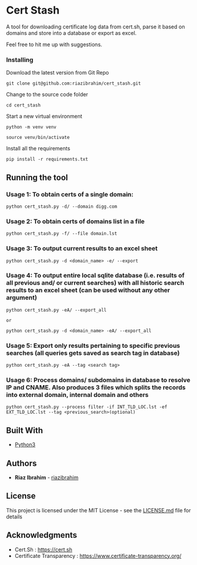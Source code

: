 # Cert Stash

A tool for downloading certificate log data from cert.sh, parse it based on domains and store into a database or export as excel.

Feel free to hit me up with suggestions.

### Installing


Download the latest version from Git Repo

```
git clone git@github.com:riazibrahim/cert_stash.git

```

Change to the source code folder

```
cd cert_stash

```
Start a new virtual environment

```
python -m venv venv

source venv/bin/activate

```

Install all the requirements

```
pip install -r requirements.txt

```

## Running the tool


### Usage 1: To obtain certs of a single domain:
```
python cert_stash.py -d/ --domain digg.com
```
### Usage 2: To obtain certs of domains list in a file
```
python cert_stash.py -f/ --file domain.lst
```
### Usage 3: To output current results to an excel sheet
```
python cert_stash.py -d <domain_name> -e/ --export
```
### Usage 4: To output entire local sqlite database (i.e. results of all previous and/ or current searches) with all historic search results to an excel sheet (can be used without any other argument)
```
python cert_stash.py -eA/ --export_all 

or

python cert_stash.py -d <domain_name> -eA/ --export_all
```
### Usage 5: Export only results pertaining to specific previous searches (all queries gets saved as search tag in database)
```
python cert_stash.py -eA --tag <search tag>
```
### Usage 6: Process domains/ subdomains in database to resolve IP and CNAME. Also produces 3 files which splits the records into external domain, internal domain and others
```
python cert_stash.py --process filter -if INT_TLD_LOC.lst -ef EXT_TLD_LOC.lst --tag <previous_search>(optional) 

```

## Built With

* [Python3](https://www.python.org/download/releases/3.0/) 


## Authors

* **Riaz Ibrahim** - [riazibrahim](https://github.com/https://github.com/riazibrahim/)

## License

This project is licensed under the MIT License - see the [LICENSE.md](LICENSE) file for details

## Acknowledgments

* Cert.Sh : https://cert.sh
* Certificate Transparency : https://www.certificate-transparency.org/